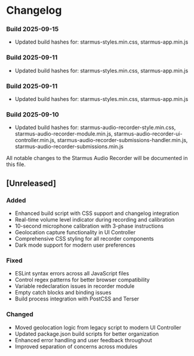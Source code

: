# Changelog

### Build 2025-09-15
- Updated build hashes for: starmus-styles.min.css, starmus-app.min.js

### Build 2025-09-11
- Updated build hashes for: starmus-styles.min.css, starmus-app.min.js

### Build 2025-09-11
- Updated build hashes for: starmus-styles.min.css, starmus-app.min.js

### Build 2025-09-10
- Updated build hashes for: starmus-audio-recorder-style.min.css, starmus-audio-recorder-module.min.js, starmus-audio-recorder-ui-controller.min.js, starmus-audio-recorder-submissions-handler.min.js, starmus-audio-recorder-submissions.min.js

All notable changes to the Starmus Audio Recorder will be documented in this file.

## [Unreleased]

### Added
- Enhanced build script with CSS support and changelog integration
- Real-time volume level indicator during recording and calibration
- 10-second microphone calibration with 3-phase instructions
- Geolocation capture functionality in UI Controller
- Comprehensive CSS styling for all recorder components
- Dark mode support for modern user preferences

### Fixed
- ESLint syntax errors across all JavaScript files
- Control regex patterns for better browser compatibility
- Variable redeclaration issues in recorder module
- Empty catch blocks and binding issues
- Build process integration with PostCSS and Terser

### Changed
- Moved geolocation logic from legacy script to modern UI Controller
- Updated package.json build scripts for better organization
- Enhanced error handling and user feedback throughout
- Improved separation of concerns across modules